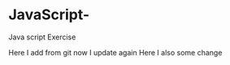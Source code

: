 # JavaScript-
Java script Exercise  

Here I add from git now I update again
Here I also some change 

>>>>>>>

